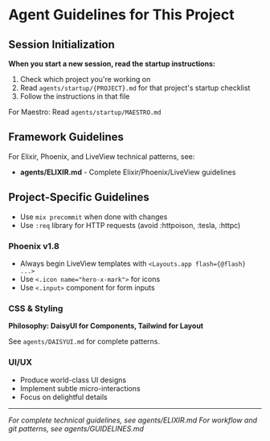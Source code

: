 # Agent Guidelines for This Project

## Session Initialization

**When you start a new session, read the startup instructions:**

1. Check which project you're working on
2. Read `agents/startup/{PROJECT}.md` for that project's startup checklist
3. Follow the instructions in that file

For Maestro: Read `agents/startup/MAESTRO.md`

## Framework Guidelines

For Elixir, Phoenix, and LiveView technical patterns, see:
- **agents/ELIXIR.md** - Complete Elixir/Phoenix/LiveView guidelines

## Project-Specific Guidelines

- Use `mix precommit` when done with changes
- Use `:req` library for HTTP requests (avoid :httpoison, :tesla, :httpc)

### Phoenix v1.8

- Always begin LiveView templates with `<Layouts.app flash={@flash} ...>`
- Use `<.icon name="hero-x-mark">` for icons
- Use `<.input>` component for form inputs

### CSS & Styling

**Philosophy: DaisyUI for Components, Tailwind for Layout**

See `agents/DAISYUI.md` for complete patterns.

### UI/UX

- Produce world-class UI designs
- Implement subtle micro-interactions
- Focus on delightful details

---

*For complete technical guidelines, see agents/ELIXIR.md*
*For workflow and git patterns, see agents/GUIDELINES.md*
